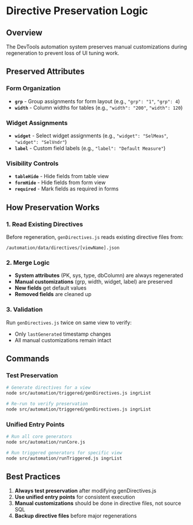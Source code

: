 # Directive Preservation Logic

## Overview
The DevTools automation system preserves manual customizations during regeneration to prevent loss of UI tuning work.

## Preserved Attributes

### Form Organization
- **`grp`** - Group assignments for form layout (e.g., `"grp": "1"`, `"grp": 4`)
- **`width`** - Column widths for tables (e.g., `"width": "200"`, `"width": 120`)

### Widget Assignments
- **`widget`** - Select widget assignments (e.g., `"widget": "SelMeas"`, `"widget": "SelVndr"`)
- **`label`** - Custom field labels (e.g., `"label": "Default Measure"`)

### Visibility Controls
- **`tableHide`** - Hide fields from table view
- **`formHide`** - Hide fields from form view
- **`required`** - Mark fields as required in forms

## How Preservation Works

### 1. Read Existing Directives
Before regeneration, `genDirectives.js` reads existing directive files from:
```
/automation/data/directives/[viewName].json
```

### 2. Merge Logic
- **System attributes** (PK, sys, type, dbColumn) are always regenerated
- **Manual customizations** (grp, width, widget, label) are preserved
- **New fields** get default values
- **Removed fields** are cleaned up

### 3. Validation
Run `genDirectives.js` twice on same view to verify:
- Only `lastGenerated` timestamp changes
- All manual customizations remain intact

## Commands

### Test Preservation
```bash
# Generate directives for a view
node src/automation/triggered/genDirectives.js ingrList

# Re-run to verify preservation
node src/automation/triggered/genDirectives.js ingrList
```

### Unified Entry Points
```bash
# Run all core generators
node src/automation/runCore.js

# Run triggered generators for specific view
node src/automation/runTriggered.js ingrList
```

## Best Practices

1. **Always test preservation** after modifying genDirectives.js
2. **Use unified entry points** for consistent execution
3. **Manual customizations** should be done in directive files, not source SQL
4. **Backup directive files** before major regenerations